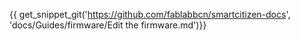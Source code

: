 {{ get_snippet_git('https://github.com/fablabbcn/smartcitizen-docs', 'docs/Guides/firmware/Edit the firmware.md')}}
